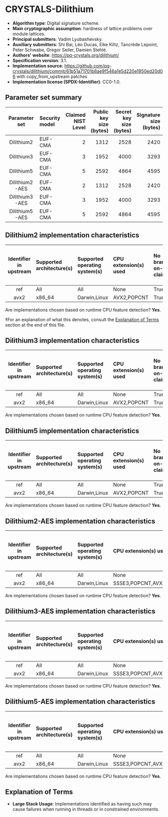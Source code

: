 # CRYSTALS-Dilithium

- **Algorithm type**: Digital signature scheme.
- **Main cryptographic assumption**: hardness of lattice problems over module lattices.
- **Principal submitters**: Vadim Lyubashevsky.
- **Auxiliary submitters**: Shi Bai, Léo Ducas, Eike Kiltz, Tancrède Lepoint, Peter Schwabe, Gregor Seiler, Damien Stehlé.
- **Authors' website**: https://pq-crystals.org/dilithium/
- **Specification version**: 3.1.
- **Implementation source**: https://github.com/pq-crystals/dilithium/commit/61b51a71701b8ae9f546a1e5d220e1950ed20d06 with copy_from_upstream patches
- **Implementation license (SPDX-Identifier)**: CC0-1.0.

## Parameter set summary

|  Parameter set  | Security model   |   Claimed NIST Level |   Public key size (bytes) |   Secret key size (bytes) |   Signature size (bytes) |
|:---------------:|:-----------------|---------------------:|--------------------------:|--------------------------:|-------------------------:|
|   Dilithium2    | EUF-CMA          |                    2 |                      1312 |                      2528 |                     2420 |
|   Dilithium3    | EUF-CMA          |                    3 |                      1952 |                      4000 |                     3293 |
|   Dilithium5    | EUF-CMA          |                    5 |                      2592 |                      4864 |                     4595 |
| Dilithium2-AES  | EUF-CMA          |                    2 |                      1312 |                      2528 |                     2420 |
| Dilithium3-AES  | EUF-CMA          |                    3 |                      1952 |                      4000 |                     3293 |
| Dilithium5-AES  | EUF-CMA          |                    5 |                      2592 |                      4864 |                     4595 |

## Dilithium2 implementation characteristics

|  Identifier in upstream  | Supported architecture(s)   | Supported operating system(s)   | CPU extension(s) used   | No branching-on-secrets claimed?   | No branching-on-secrets checked by valgrind?   | Large stack usage?‡   |
|:------------------------:|:----------------------------|:--------------------------------|:------------------------|:-----------------------------------|:-----------------------------------------------|:----------------------|
|           ref            | All                         | All                             | None                    | True                               | True                                           | False                 |
|           avx2           | x86\_64                     | Darwin,Linux                    | AVX2,POPCNT             | True                               | True                                           | False                 |

Are implementations chosen based on runtime CPU feature detection? **Yes**.

 ‡For an explanation of what this denotes, consult the [Explanation of Terms](#explanation-of-terms) section at the end of this file.

## Dilithium3 implementation characteristics

|  Identifier in upstream  | Supported architecture(s)   | Supported operating system(s)   | CPU extension(s) used   | No branching-on-secrets claimed?   | No branching-on-secrets checked by valgrind?   | Large stack usage?   |
|:------------------------:|:----------------------------|:--------------------------------|:------------------------|:-----------------------------------|:-----------------------------------------------|:---------------------|
|           ref            | All                         | All                             | None                    | True                               | True                                           | False                |
|           avx2           | x86\_64                     | Darwin,Linux                    | AVX2,POPCNT             | True                               | True                                           | False                |

Are implementations chosen based on runtime CPU feature detection? **Yes**.

## Dilithium5 implementation characteristics

|  Identifier in upstream  | Supported architecture(s)   | Supported operating system(s)   | CPU extension(s) used   | No branching-on-secrets claimed?   | No branching-on-secrets checked by valgrind?   | Large stack usage?   |
|:------------------------:|:----------------------------|:--------------------------------|:------------------------|:-----------------------------------|:-----------------------------------------------|:---------------------|
|           ref            | All                         | All                             | None                    | True                               | True                                           | False                |
|           avx2           | x86\_64                     | Darwin,Linux                    | AVX2,POPCNT             | True                               | True                                           | False                |

Are implementations chosen based on runtime CPU feature detection? **Yes**.

## Dilithium2-AES implementation characteristics

|  Identifier in upstream  | Supported architecture(s)   | Supported operating system(s)   | CPU extension(s) used      | No branching-on-secrets claimed?   | No branching-on-secrets checked by valgrind?   | Large stack usage?   |
|:------------------------:|:----------------------------|:--------------------------------|:---------------------------|:-----------------------------------|:-----------------------------------------------|:---------------------|
|           ref            | All                         | All                             | None                       | True                               | True                                           | False                |
|           avx2           | x86\_64                     | Darwin,Linux                    | SSSE3,POPCNT,AVX2,SSE2,AES | True                               | True                                           | False                |

Are implementations chosen based on runtime CPU feature detection? **Yes**.

## Dilithium3-AES implementation characteristics

|  Identifier in upstream  | Supported architecture(s)   | Supported operating system(s)   | CPU extension(s) used      | No branching-on-secrets claimed?   | No branching-on-secrets checked by valgrind?   | Large stack usage?   |
|:------------------------:|:----------------------------|:--------------------------------|:---------------------------|:-----------------------------------|:-----------------------------------------------|:---------------------|
|           ref            | All                         | All                             | None                       | True                               | True                                           | False                |
|           avx2           | x86\_64                     | Darwin,Linux                    | SSSE3,POPCNT,AVX2,SSE2,AES | True                               | True                                           | False                |

Are implementations chosen based on runtime CPU feature detection? **Yes**.

## Dilithium5-AES implementation characteristics

|  Identifier in upstream  | Supported architecture(s)   | Supported operating system(s)   | CPU extension(s) used      | No branching-on-secrets claimed?   | No branching-on-secrets checked by valgrind?   | Large stack usage?   |
|:------------------------:|:----------------------------|:--------------------------------|:---------------------------|:-----------------------------------|:-----------------------------------------------|:---------------------|
|           ref            | All                         | All                             | None                       | True                               | True                                           | False                |
|           avx2           | x86\_64                     | Darwin,Linux                    | SSSE3,POPCNT,AVX2,SSE2,AES | True                               | True                                           | False                |

Are implementations chosen based on runtime CPU feature detection? **Yes**.

## Explanation of Terms

- **Large Stack Usage**: Implementations identified as having such may cause failures when running in threads or in constrained environments.